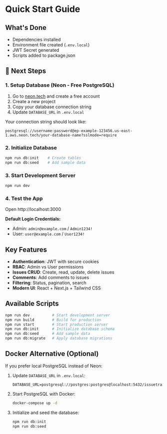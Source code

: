 #  Quick Start Guide

##  What's Done
-  Dependencies installed
-  Environment file created (`.env.local`)
-  JWT Secret generated
-  Scripts added to package.json

## 🔧 Next Steps

### 1. Setup Database (Neon - Free PostgreSQL)
1. Go to [neon.tech](https://neon.tech) and create a free account
2. Create a new project
3. Copy your database connection string
4. Update `DATABASE_URL` in `.env.local`

Your connection string should look like:
```
postgresql://username:password@ep-example-123456.us-east-1.aws.neon.tech/your-database-name?sslmode=require
```

### 2. Initialize Database
```bash
npm run db:init    # Create tables
npm run db:seed    # Add sample data
```

### 3. Start Development Server
```bash
npm run dev
```

### 4. Test the App
Open http://localhost:3000

**Default Login Credentials:**
- Admin: `admin@example.com` / `Admin1234!`
- User: `user@example.com` / `User1234!`

##  Key Features
-  **Authentication**: JWT with secure cookies
-  **RBAC**: Admin vs User permissions
-  **Issues CRUD**: Create, read, update, delete issues
-  **Comments**: Add comments to issues
-  **Filtering**: Status, pagination, search
-  **Modern UI**: React + Next.js + Tailwind CSS

##  Available Scripts
```bash
npm run dev          # Start development server
npm run build        # Build for production
npm run start        # Start production server
npm run db:init      # Initialize database schema
npm run db:seed      # Add sample data
npm run db:migrate   # Apply database migrations
```

##  Docker Alternative (Optional)
If you prefer local PostgreSQL instead of Neon:

1. Update `DATABASE_URL` in `.env.local`:
   ```
   DATABASE_URL=postgresql://postgres:postgres@localhost:5432/issuetracker
   ```

2. Start PostgreSQL with Docker:
   ```bash
   docker-compose up -d
   ```

3. Initialize and seed the database:
   ```bash
   npm run db:init
   npm run db:seed
   ```
